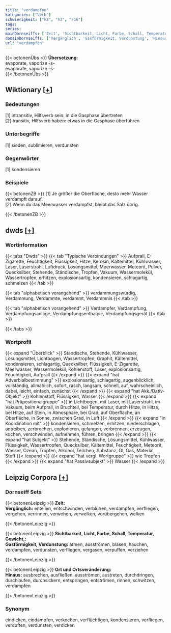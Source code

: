 ```yaml
---
title: "verdampfen"
kategorien: ["Verb"]
schwierigkeit: ["k2", "h3", "r16"]
tags:
series:
mainDornseiffs: ['Zeit', 'Sichtbarkeit, Licht, Farbe, Schall, Temperatur, Gewicht,', 'Ort und Ortsveränderung']
domainDornseiffs: ['Vergänglich', 'Gasförmigkeit, Verdunstung', 'Hinaus']
url: "verdampfen"
---
```


{{< betonenÜbs >}}
**Übersetzung:**  
evaporate, vaporize -s-  
evaporate, vaporize -s-  
{{< /betonenÜbs >}}

## Wiktionary [[+](https://de.wiktionary.org/wiki/verdampfen)]

### Bedeutungen
[1] intransitiv, Hilfsverb sein: in die Gasphase übertreten  
[2] transitiv, Hilfsverb haben: etwas in die Gasphase überführen  

### Unterbegriffe
[1] sieden, sublimieren, verdunsten  

### Gegenwörter
[1] kondensieren  

### Beispiele
{{< betonenZB >}}
[1] Je größer die Oberfläche, desto mehr Wasser verdampft darauf.  
[2] Wenn du das Meerwasser verdampfst, bleibt das Salz übrig.  

{{< /betonenZB >}}


## dwds [[+](https://www.dwds.de/wb/verdampfen)]

### Wortinformation
{{< tabs "Dwds" >}}
{{< tab "Typische Verbindungen" >}}
Aufprall, E-Zigarette, Feuchtigkeit, Flüssigkeit, Hitze, Kerosin, Kältemittel, Kühlwasser, Laser, Laserstrahl, Luftdruck, Lösungsmittel, Meerwasser, Meteorit, Pulver, Quecksilber, Stehende, Ständische, Tropfen, Vakuum, Wassermolekül, Wassertropfen, erhitzen, explosionsartig, kondensieren, schlagartig, schmelzen
{{< /tab >}}

{{< tab "alphabetisch vorangehend" >}}
verdammungswürdig, Verdammung, Verdammte, verdammt, Verdammnis
{{< /tab >}}

{{< tab "alphabetisch vorangehend" >}}
Verdampfer, Verdampfung, Verdampfungsanlage, Verdampfungsenthalpie, Verdampfungsgerät
{{< /tab >}}

{{< /tabs >}}

### Wortprofil
{{< expand "Überblick" >}} Ständische, Stehende, Kühlwasser, Lösungsmittel, Lichtbogen, Wassertropfen, Graphit, Kältemittel, kondensieren, schlagartig, Quecksilber, Flüssigkeit, E-Zigarette, Meerwasser, Wassermolekül, Kohlenstoff, Laser, explosionsartig, Feuchtigkeit, Aufprall {{< /expand >}}
{{< expand "hat Adverbialbestimmung" >}} explosionsartig, schlagartig, augenblicklich, vollständig, allmählich, sofort, rasch, langsam, schnell, auf, wahrscheinlich, dabei, leicht, einfach, zunächst {{< /expand >}}
{{< expand "hat Akk./Dativ-Objekt" >}} Kohlenstoff, Flüssigkeit, Wasser {{< /expand >}}
{{< expand "hat Präpositionalgruppe" >}} in Lichtbogen, mit Laser, mit Laserstrahl, im Vakuum, beim Aufprall, in Bruchteil, bei Temperatur, durch Hitze, in Hitze, bei Hitze, auf Stein, in Atmosphäre, bei Grad, auf Oberfläche, an Oberfläche, in Sonne, zwischen Grad, in Luft {{< /expand >}}
{{< expand "in Koordination mit" >}} kondensieren, schmelzen, erhitzen, niederschlagen, antreiben, zerbrechen, explodieren, gelangen, verbrennen, erzeugen, kochen, verschwinden, aufnehmen, führen, bringen {{< /expand >}}
{{< expand "hat Subjekt" >}} Stehende, Ständische, Lösungsmittel, Kühlwasser, Flüssigkeit, Wassertropfen, Quecksilber, Kältemittel, Feuchtigkeit, Meteorit, Wasser, Ozean, Tropfen, Alkohol, Teilchen, Substanz, Öl, Gas, Material, Stoff {{< /expand >}}
{{< expand "hat vergl. Wortgruppe" >}} wie Tropfen {{< /expand >}}
{{< expand "hat Passivsubjekt" >}} Wasser {{< /expand >}}

## Leipzig Corpora [[+](https://corpora.uni-leipzig.de/en/res?word=verdampfen&corpusId=deu_newscrawl-public_2018)]

### Dornseiff Sets
{{< betonenLeipzig >}}
**Zeit:**  
**Vergänglich:** enteilen, entschwinden, verblühen, verdampfen, verfliegen, vergehen, verrinnen, verwehen, verwelken, vorübergehen, welken  

{{< /betonenLeipzig >}}


{{< betonenLeipzig >}}
**Sichtbarkeit, Licht, Farbe, Schall, Temperatur, Gewicht,:**  
**Gasförmigkeit, Verdunstung:** atmen, ausströmen, blasen, hauchen, verdampfen, verdunsten, verfliegen, vergasen, verpuffen, verziehen  

{{< /betonenLeipzig >}}


{{< betonenLeipzig >}}
**Ort und Ortsveränderung:**  
**Hinaus:** ausbrechen, ausfließen, ausströmen, austreten, durchdringen, durchlaufen, durchsickern, entspringen, entströmen, rinnen, schwitzen, verdampfen  

{{< /betonenLeipzig >}}

### Synonym
eindicken, eindampfen, verkochen, verflüchtigen, kondensieren, verfliegen, verduften, verdunsten, verdicken

